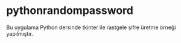 # pythonrandompassword
Bu uygulama Python dersinde tkinter ile rastgele şifre üretme örneği yapılmıştır.
